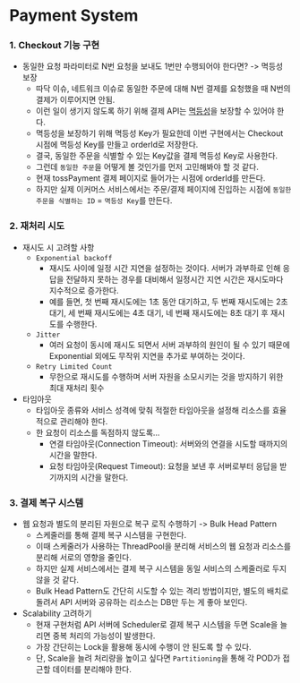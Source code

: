 # Payment System


### 1. Checkout 기능 구현
- 동일한 요청 파라미터로 N번 요청을 보내도 1번만 수행되어야 한다면? -> 멱등성 보장
  - 따닥 이슈, 네트워크 이슈로 동일한 주문에 대해 N번 결제를 요청했을 때 N번의 결제가 이루어지면 안됨.
  - 이런 일이 생기지 않도록 하기 위해 결제 API는 [멱등성](https://docs.tosspayments.com/blog/what-is-idempotency)을 보장할 수 있어야 한다.
  - 멱등성을 보장하기 위해 멱등성 Key가 필요한데 이번 구현에서는 Checkout 시점에 멱등성 Key를 만들고 orderId로 저장한다.
  - 결국, 동일한 주문을 식별할 수 있는 Key값을 결제 멱등성 Key로 사용한다.
  - 그런데 `동일한 주문`을 어떻게 볼 것인가를 먼저 고민해봐야 할 것 같다.
  - 현재 tossPayment 결제 페이지로 들어가는 시점에 orderId를 만든다.
  - 하지만 실제 이커머스 서비스에서는 주문/결제 페이지에 진입하는 시점에 `동일한 주문을 식별하는 ID` = `멱등성 Key`를 만든다.

### 2. 재처리 시도
- 재시도 시 고려할 사항
  - `Exponential backoff`
    - 재시도 사이에 일정 시간 지연을 설정하는 것이다. 서버가 과부하로 인해 응답을 전달하지 못하는 경우를 대비해서 일정시간 지연 시간은 재시도마다 지수적으로 증가한다. 
    - 예를 들면, 첫 번째 재시도에는 1초 동안 대기하고, 두 번째 재시도에는 2초 대기, 세 번째 재시도에는 4초 대기, 네 번째 재시도에는 8초 대기 후 재시도를 수행한다.
  - `Jitter`
    - 여러 요청이 동시에 재시도 되면서 서버 과부하의 원인이 될 수 있기 때문에 Exponential 외에도 무작위 지연을 추가로 부여하는 것이다.
  - `Retry Limited Count`
    - 무한으로 재시도를 수행하며 서버 자원을 소모시키는 것을 방지하기 위한 최대 재처리 횟수
- 타임아웃
  - 타임아웃 종류와 서비스 성격에 맞춰 적절한 타임아웃을 설정해 리소스를 효율적으로 관리해야 한다.
  - 한 요청이 리소스를 독점하지 않도록...
    - 연결 타임아웃(Connection Timeout): 서버와의 연결을 시도할 때까지의 시간을 말한다. 
    - 요청 타임아웃(Request Timeout): 요청을 보낸 후 서버로부터 응답을 받기까지의 시간을 말한다.


### 3. 결제 복구 시스템
- 웹 요청과 별도의 분리된 자원으로 복구 로직 수행하기 -> Bulk Head Pattern
  - 스케줄러를 통해 결제 복구 시스템을 구현한다.
  - 이때 스케줄러가 사용하는 ThreadPool을 분리해 서비스의 웹 요청과 리소스를 분리해 서로의 영향을 줄인다.
  - 하지만 실제 서비스에서는 결제 복구 시스템을 동일 서비스의 스케줄러로 두지 않을 것 같다.
  - Bulk Head Pattern도 간단히 시도할 수 있는 격리 방법이지만, 별도의 배치로 돌려서 API 서버와 공유하는 리소스는 DB만 두는 게 좋아 보인다.
- Scalability 고려하기
  - 현재 구현처럼 API 서버에 Scheduler로 결제 복구 시스템을 두면 Scale을 늘리면 중복 처리의 가능성이 발생한다.
  - 가장 간단히는 Lock을 활용해 동시에 수행이 안 된도록 할 수 있다.
  - 단, Scale을 늘려 처리량을 높이고 싶다면 `Partitioning`을 통해 각 POD가 접근할 데이터를 분리해야 한다.